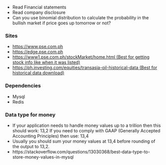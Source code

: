 <ul>
<li>Read Financial statements</li>
<li>Read company disclosure</li>
<li>Can you use binomial distribution to calculate the probability in the bullish market if price goes up tomorrow or not?</li>
</ul>

<h3>Sites</h3>
<ul>
<li><a href="https://www.pse.com.ph">https://www.pse.com.ph</a></li>
<li><a href="https://edge.pse.com.ph">https://edge.pse.com.ph</a></li>
<li><a href="https://www1.pse.com.ph/stockMarket/home.html">https://www1.pse.com.ph/stockMarket/home.html (Best for getting stock info like when it was listed)</a></li>
<li><a href="https://ph.investing.com/equities/transasia-oil-historical-data">https://ph.investing.com/equities/transasia-oil-historical-data (Best for historical data download)</a></li>
</ul>


<h3>Dependencies</h3>
<ul>
<li>Mysql</li>
<li>Redis</li>
</ul>


<h3>Data type for money</h3>
<ul>
<li>If your application needs to handle money values up to a trillion then this should work: 13,2 If you need to comply with GAAP (Generally Accepted Accounting Principles) then use: 13,4</li>
<li>Usually you should sum your money values at 13,4 before rounding of the output to 13,2.</li>
<li>https://stackoverflow.com/questions/13030368/best-data-type-to-store-money-values-in-mysql</li>
</ul>